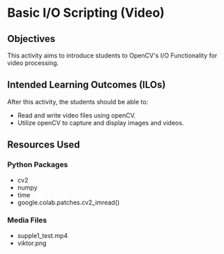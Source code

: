 # Basic I/O Scripting (Video)

## Objectives

This activity aims to introduce students to OpenCV's I/O Functionality for video processing.

## Intended Learning Outcomes (ILOs)

After this activity, the students should be able to:
* Read and write video files using openCV.
* Utilize openCV to capture and display images and videos.

## Resources Used

### Python Packages

- cv2
- numpy
- time
- google.colab.patches.cv2_imread()
  
### Media Files

- supple1_test.mp4
- viktor.png

